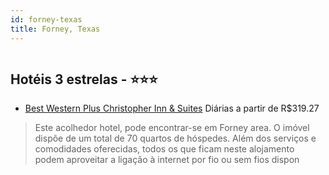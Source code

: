 ```yaml
---
id: forney-texas
title: Forney, Texas
---
```


<center><img src="http://photos.hotelbeds.com/giata/16/168818/168818a_hb_a_002.jpg" alt="" /></center>


## Hotéis 3 estrelas - ⭐️⭐️⭐️

-    [Best Western Plus Christopher Inn & Suites](https://www.hurb.com/hoteis/forney/best-western-plus-christopher-inn-suites-JNP-JP192528?cmp=18055) Diárias a partir de R$319.27
   > Este acolhedor hotel, pode encontrar-se em Forney area. O imóvel dispõe de um total de 70 quartos de hóspedes. Além dos serviços e comodidades oferecidas, todos os que ficam neste alojamento podem aproveitar a ligação à internet por fio ou sem fios dispon

